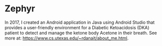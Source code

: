 # Zephyr
In 2017, I created an Android application in Java using Android Studio that provides a user-friendly environment for a Diabetic Ketoacidosis (DKA) patient
to detect and manage the ketone body Acetone in their breath. See more at: https://www.cs.utexas.edu/~rdanait/about_me.html.
